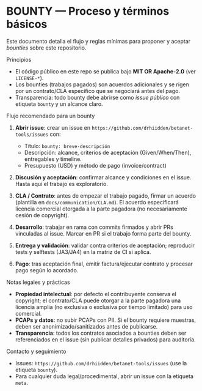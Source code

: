 # BOUNTY — Proceso y términos básicos

Este documento detalla el flujo y reglas mínimas para proponer y aceptar *bounties* sobre este repositorio.

Principios

- El código público en este repo se publica bajo **MIT OR Apache‑2.0** (ver `LICENSE-*`).
- Los bounties (trabajos pagados) son acuerdos adicionales y se rigen por un contrato/CLA específico que se negociará antes del pago.
- Transparencia: todo bounty debe abrirse como *issue público* con etiqueta `bounty` y un alcance claro.

Flujo recomendado para un bounty

1. **Abrir issue**: crear un issue en `https://github.com/drhiidden/betanet-tools/issues` con:
   - Título: `bounty: breve-descripción`
   - Descripción: alcance, criterios de aceptación (Given/When/Then), entregables y timeline.
   - Presupuesto (USD) y método de pago (invoice/contract)

2. **Discusión y aceptación**: confirmar alcance y condiciones en el issue. Hasta aquí el trabajo es exploratorio.

3. **CLA / Contrato**: antes de empezar el trabajo pagado, firmar un acuerdo (plantilla en `docs/communication/CLA.md`). El acuerdo especificará licencia comercial otorgada a la parte pagadora (no necesariamente cesión de copyright).

4. **Desarrollo**: trabajar en rama con commits firmados y abrir PRs vinculadas al issue. Marcar en PR si el trabajo forma parte del bounty.

5. **Entrega y validación**: validar contra criterios de aceptación; reproducir tests y selftests (JA3/JA4) en la matriz de CI si aplica.

6. **Pago**: tras aceptación final, emitir factura/ejecutar contrato y procesar pago según lo acordado.

Notas legales y prácticas

- **Propiedad intelectual**: por defecto el contribuyente conserva el copyright; el contrato/CLA puede otorgar a la parte pagadora una licencia amplia (no exclusiva o exclusiva por tiempo limitado) para uso comercial.
- **PCAPs y datos**: no subir PCAPs con PII. Si el bounty requiere muestras, deben ser anonimizado/sanitizados antes de publicarse.
- **Transparencia**: todos los contratos asociados a bounties deben ser referenciados en el issue (sin publicar detalles privados) para auditoría.

Contacto y seguimiento

- Issues: `https://github.com/drhiidden/betanet-tools/issues` (use la etiqueta `bounty`).
- Para cualquier duda legal/procedimental, abrir un issue con la etiqueta `meta`.

